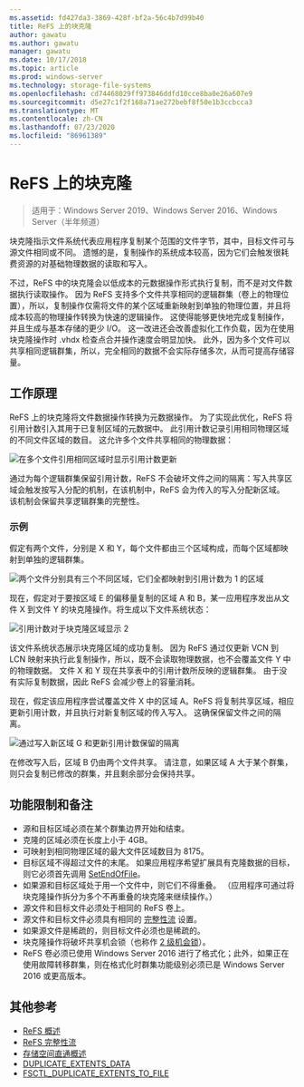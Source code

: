```yaml
---
ms.assetid: fd427da3-3869-428f-bf2a-56c4b7d99b40
title: ReFS 上的块克隆
author: gawatu
ms.author: gawatu
manager: gawatu
ms.date: 10/17/2018
ms.topic: article
ms.prod: windows-server
ms.technology: storage-file-systems
ms.openlocfilehash: cd74468029ff973846ddfd10cce8ba0e26a607e9
ms.sourcegitcommit: d5e27c1f2f168a71ae272bebf8f50e1b3ccbcca3
ms.translationtype: MT
ms.contentlocale: zh-CN
ms.lasthandoff: 07/23/2020
ms.locfileid: "86961389"
---
```

# <a name="block-cloning-on-refs"></a>ReFS 上的块克隆

>适用于：Windows Server 2019、Windows Server 2016、Windows Server（半年频道）

块克隆指示文件系统代表应用程序复制某个范围的文件字节，其中，目标文件可与源文件相同或不同。 遗憾的是，复制操作的系统成本较高，因为它们会触发很耗费资源的对基础物理数据的读取和写入。

不过，ReFS 中的块克隆会以低成本的元数据操作形式执行复制，而不是对文件数据执行读取操作。 因为 ReFS 支持多个文件共享相同的逻辑群集（卷上的物理位置），所以，复制操作仅需将文件的某个区域重新映射到单独的物理位置，并且将成本较高的物理操作转换为快速的逻辑操作。 这使得能够更快地完成复制操作，并且生成与基本存储的更少 I/O。 这一改进还会改善虚拟化工作负载，因为在使用块克隆操作时 .vhdx 检查点合并操作速度会明显加快。 此外，因为多个文件可以共享相同逻辑群集，所以，完全相同的数据不会实际存储多次，从而可提高存储容量。

## <a name="how-it-works"></a>工作原理

ReFS 上的块克隆将文件数据操作转换为元数据操作。 为了实现此优化，ReFS 将引用计数引入其用于已复制区域的元数据中。 此引用计数记录引用相同物理区域的不同文件区域的数目。 这允许多个文件共享相同的物理数据：

![在多个文件引用相同区域时显示引用计数更新](media/ref-count-example.gif)

通过为每个逻辑群集保留引用计数，ReFS 不会破坏文件之间的隔离：写入共享区域会触发按写入分配的机制，在该机制中，ReFS 会为传入的写入分配新区域。 该机制会保留共享逻辑群集的完整性。

### <a name="example"></a>示例
假定有两个文件，分别是 X 和 Y，每个文件都由三个区域构成，而每个区域都映射到单独的逻辑群集。

![两个文件分别具有三个不同区域，它们全都映射到引用计数为 1 的区域](media/block-clone-1.png)

现在，假定对于要按区域 E 的偏移量复制的区域 A 和 B，某一应用程序发出从文件 X 到文件 Y 的块克隆操作。将生成以下文件系统状态：

![引用计数对于块克隆区域显示 2](media/block-clone-2.png)

该文件系统状态展示块克隆区域的成功复制。 因为 ReFS 通过仅更新 VCN 到 LCN 映射来执行此复制操作，所以，既不会读取物理数据，也不会覆盖文件 Y 中的物理数据。 文件 X 和 Y 现在共享表中的引用计数所反映的逻辑群集。 由于没有实际复制数据，因此 ReFS 会减少卷上的容量消耗。

现在，假定该应用程序尝试覆盖文件 X 中的区域 A。ReFS 将复制共享区域，相应更新引用计数，并且执行对新复制区域的传入写入。 这确保保留文件之间的隔离。

![通过写入新区域 G 和更新引用计数保留的隔离](media/block-clone-3.png)

在修改写入后，区域 B 仍由两个文件共享。 请注意，如果区域 A 大于某个群集，则只会复制已修改的群集，并且剩余部分会保持共享。


## <a name="functionality-restrictions-and-remarks"></a>功能限制和备注
- 源和目标区域必须在某个群集边界开始和结束。
- 克隆的区域必须在长度上小于 4GB。
- 可映射到相同物理区域的最大文件区域数目为 8175。
- 目标区域不得超过文件的末尾。 如果应用程序希望扩展具有克隆数据的目标，则它必须首先调用 [SetEndOfFile](/windows/win32/api/fileapi/nf-fileapi-setendoffile)。
- 如果源和目标区域处于用一个文件中，则它们不得重叠。 （应用程序可通过将块克隆操作拆分为多个不再重叠的块克隆来继续操作。）
- 源文件和目标文件必须处于相同的 ReFS 卷上。
- 源文件和目标文件必须具有相同的 [完整性流](/windows/win32/fileio/file-attribute-constants) 设置。
- 如果源文件是稀疏的，则目标文件必须也是稀疏的。
- 块克隆操作将破坏共享机会锁（也称作 [2 级机会锁](/windows/win32/fileio/types-of-opportunistic-locks)）。
- ReFS 卷必须已使用 Windows Server 2016 进行了格式化；此外，如果正在使用故障转移群集，则在格式化时群集功能级别必须已是 Windows Server 2016 或更高版本。

## <a name="additional-references"></a>其他参考

-   [ReFS 概述](refs-overview.md)
-   [ReFS 完整性流](integrity-streams.md)
-   [存储空间直通概述](../storage-spaces/storage-spaces-direct-overview.md)
-   [DUPLICATE_EXTENTS_DATA](/windows/win32/api/winioctl/ns-winioctl-duplicate_extents_data)
-   [FSCTL_DUPLICATE_EXTENTS_TO_FILE](/windows/win32/api/winioctl/ni-winioctl-fsctl_duplicate_extents_to_file)
